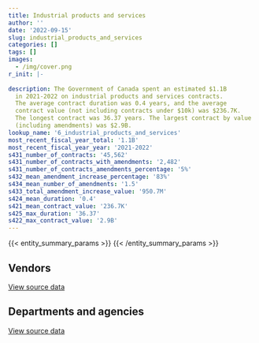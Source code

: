 ```yaml
---
title: Industrial products and services
author: ''
date: '2022-09-15'
slug: industrial_products_and_services
categories: []
tags: []
images:
  - /img/cover.png
r_init: |-
  
description: The Government of Canada spent an estimated $1.1B
  in 2021-2022 on industrial products and services contracts.
  The average contract duration was 0.4 years, and the average
  contract value (not including contracts under $10k) was $236.7K.
  The longest contract was 36.37 years. The largest contract by value
  (including amendments) was $2.9B.
lookup_name: '6_industrial_products_and_services'
most_recent_fiscal_year_total: '1.1B'
most_recent_fiscal_year_year: '2021-2022'
s431_number_of_contracts: '45,562'
s431_number_of_contracts_with_amendments: '2,482'
s431_number_of_contracts_amendments_percentage: '5%'
s432_mean_amendment_increase_percentage: '83%'
s434_mean_number_of_amendments: '1.5'
s433_total_amendment_increase_value: '950.7M'
s424_mean_duration: '0.4'
s421_mean_contract_value: '236.7K'
s425_max_duration: '36.37'
s422_max_contract_value: '2.9B'
---
```


<script src="/rmarkdown-libs/htmlwidgets/htmlwidgets.js"></script>
<link href="/rmarkdown-libs/datatables-css/datatables-crosstalk.css" rel="stylesheet" />
<script src="/rmarkdown-libs/datatables-binding/datatables.js"></script>
<script src="/rmarkdown-libs/jquery/jquery-3.6.0.min.js"></script>
<link href="/rmarkdown-libs/dt-core-bootstrap/css/dataTables.bootstrap.min.css" rel="stylesheet" />
<link href="/rmarkdown-libs/dt-core-bootstrap/css/dataTables.bootstrap.extra.css" rel="stylesheet" />
<script src="/rmarkdown-libs/dt-core-bootstrap/js/jquery.dataTables.min.js"></script>
<script src="/rmarkdown-libs/dt-core-bootstrap/js/dataTables.bootstrap.min.js"></script>
<link href="/rmarkdown-libs/crosstalk/css/crosstalk.min.css" rel="stylesheet" />
<script src="/rmarkdown-libs/crosstalk/js/crosstalk.min.js"></script>
<script src="/rmarkdown-libs/htmlwidgets/htmlwidgets.js"></script>
<link href="/rmarkdown-libs/datatables-css/datatables-crosstalk.css" rel="stylesheet" />
<script src="/rmarkdown-libs/datatables-binding/datatables.js"></script>
<script src="/rmarkdown-libs/jquery/jquery-3.6.0.min.js"></script>
<link href="/rmarkdown-libs/dt-core-bootstrap/css/dataTables.bootstrap.min.css" rel="stylesheet" />
<link href="/rmarkdown-libs/dt-core-bootstrap/css/dataTables.bootstrap.extra.css" rel="stylesheet" />
<script src="/rmarkdown-libs/dt-core-bootstrap/js/jquery.dataTables.min.js"></script>
<script src="/rmarkdown-libs/dt-core-bootstrap/js/dataTables.bootstrap.min.js"></script>
<link href="/rmarkdown-libs/crosstalk/css/crosstalk.min.css" rel="stylesheet" />
<script src="/rmarkdown-libs/crosstalk/js/crosstalk.min.js"></script>

{{< entity_summary_params >}}
{{< /entity_summary_params >}}

## Vendors

<div id="htmlwidget-1" style="width:100%;height:auto;" class="datatables html-widget"></div>
<script type="application/json" data-for="htmlwidget-1">{"x":{"style":"bootstrap","filter":"none","vertical":false,"data":[["<a href=\"/vendors/2220742_ontario/\">2220742 Ontario<\/a>","<a href=\"/vendors/3d_datacomm/\">3D datacomm<\/a>","<a href=\"/vendors/3m_canada_company/\">3M Canada Company<\/a>","<a href=\"/vendors/73719_newfoundland_labrador/\">73719 Newfoundland Labrador<\/a>","<a href=\"/vendors/9275_0181_quebec/\">9275 0181 Quebec<\/a>","<a href=\"/vendors/ab_sciex/\">AB Sciex<\/a>","<a href=\"/vendors/abb/\">ABB<\/a>","<a href=\"/vendors/abbott/\">Abbott<\/a>","<a href=\"/vendors/acklands_grainger/\">Acklands Grainger<\/a>","<a href=\"/vendors/acme_future_security_controls/\">Acme Future Security Controls<\/a>","<a href=\"/vendors/act/\">ACT<\/a>","<a href=\"/vendors/adapt_pharma_canada/\">Adapt Pharma Canada<\/a>","<a href=\"/vendors/adga_group/\">ADGA Group<\/a>","<a href=\"/vendors/advanced_business_interiors/\">Advanced Business Interiors<\/a>","<a href=\"/vendors/advanced_chippewa_technologies/\">Advanced Chippewa Technologies<\/a>","<a href=\"/vendors/aecom/\">AECOM<\/a>","<a href=\"/vendors/aeg_fuels/\">AEG Fuels<\/a>","<a href=\"/vendors/aerex_avionics/\">AEREX Avionics<\/a>","<a href=\"/vendors/aero_feu/\">Aero Feu<\/a>","<a href=\"/vendors/aero_supplies/\">Aero Supplies<\/a>","<a href=\"/vendors/afw_construction/\">AFW Construction<\/a>","<a href=\"/vendors/agilent/\">Agilent<\/a>","<a href=\"/vendors/ainsworth/\">Ainsworth<\/a>","<a href=\"/vendors/air_liquide_canada/\">Air Liquide Canada<\/a>","<a href=\"/vendors/airborne_systems/\">Airborne Systems<\/a>","<a href=\"/vendors/airboss_defense/\">AirBoss Defense<\/a>","<a href=\"/vendors/airbus/\">Airbus<\/a>","<a href=\"/vendors/alliance_energy/\">Alliance Energy<\/a>","<a href=\"/vendors/alliance_engineering_construction/\">Alliance Engineering Construction<\/a>","<a href=\"/vendors/als_canada/\">ALS Canada<\/a>","<a href=\"/vendors/altis_human_resources/\">Altis Human Resources<\/a>","<a href=\"/vendors/amazon/\">Amazon<\/a>","<a href=\"/vendors/amer_sports_canada/\">Amer Sports Canada<\/a>","<a href=\"/vendors/amron_construction/\">Amron Construction<\/a>","<a href=\"/vendors/amtech_aeronautical/\">Amtech Aeronautical<\/a>","<a href=\"/vendors/amtek_engineering/\">Amtek Engineering<\/a>","<a href=\"/vendors/anixter/\">Anixter<\/a>","<a href=\"/vendors/apparel_trimmings/\">Apparel Trimmings<\/a>","<a href=\"/vendors/applied_electonics/\">Applied Electonics<\/a>","<a href=\"/vendors/applied_systems_engineering/\">Applied Systems Engineering<\/a>","<a href=\"/vendors/apron_fuel_services/\">Apron Fuel Services<\/a>","<a href=\"/vendors/aqua_guard_spill_response/\">Aqua Guard Spill Response<\/a>","<a href=\"/vendors/aqua_lung_canada/\">Aqua Lung Canada<\/a>","<a href=\"/vendors/artex_sportswear/\">Artex Sportswear<\/a>","<a href=\"/vendors/asbex/\">Asbex<\/a>","<a href=\"/vendors/asokan_business_interiors/\">Asokan Business Interiors<\/a>","<a href=\"/vendors/atco/\">ATCO<\/a>","<a href=\"/vendors/atlantic_business_interiors/\">Atlantic Business Interiors<\/a>","<a href=\"/vendors/atlantica_mechanical_contractors/\">Atlantica Mechanical Contractors<\/a>","<a href=\"/vendors/ats_services/\">ATS Services<\/a>","<a href=\"/vendors/atwill_morin/\">Atwill Morin<\/a>","<a href=\"/vendors/av_tech/\">AV Tech<\/a>","<a href=\"/vendors/avi_spl_canada/\">AVI SPL Canada<\/a>","<a href=\"/vendors/avjet_holding/\">AVJET Holding<\/a>","<a href=\"/vendors/avondale_construction/\">Avondale Construction<\/a>","<a href=\"/vendors/axys_technologies/\">AXYS Technologies<\/a>","<a href=\"/vendors/b_braun_of_canada/\">B Braun of Canada<\/a>","<a href=\"/vendors/babcock_international_group/\">Babcock International Group<\/a>","<a href=\"/vendors/bae_systems/\">BAE Systems<\/a>","<a href=\"/vendors/banctec_canada/\">BancTec Canada<\/a>","<a href=\"/vendors/bargreen_ellingson/\">Bargreen Ellingson<\/a>","<a href=\"/vendors/baxter/\">Baxter<\/a>","<a href=\"/vendors/beckman_coulter_canada/\">Beckman Coulter Canada<\/a>","<a href=\"/vendors/bell_canada/\">Bell Canada<\/a>","<a href=\"/vendors/bell_textron/\">Bell Textron<\/a>","<a href=\"/vendors/bio_nuclear_diagnostics/\">Bio Nuclear Diagnostics<\/a>","<a href=\"/vendors/biomerieux_canada/\">Biomerieux Canada<\/a>","<a href=\"/vendors/black_mcdonald/\">Black McDonald<\/a>","<a href=\"/vendors/blumetric_environmental/\">Blumetric Environmental<\/a>","<a href=\"/vendors/bmt_fleet_technology/\">BMT Fleet Technology<\/a>","<a href=\"/vendors/bollore_logistics/\">Bollore Logistics<\/a>","<a href=\"/vendors/bombardier/\">Bombardier<\/a>","<a href=\"/vendors/bomimed/\">BOMImed<\/a>","<a href=\"/vendors/bouthillette_parizeau/\">Bouthillette Parizeau<\/a>","<a href=\"/vendors/brandt_tractor/\">Brandt Tractor<\/a>","<a href=\"/vendors/brawn_construction/\">Brawn Construction<\/a>","<a href=\"/vendors/broadnet_telecom/\">Broadnet Telecom<\/a>","<a href=\"/vendors/bronswerk_marine/\">Bronswerk Marine<\/a>","<a href=\"/vendors/brookfield_global_integrated_solutions/\">Brookfield Global Integrated Solutions<\/a>","<a href=\"/vendors/brs_innovations/\">BRS Innovations<\/a>","<a href=\"/vendors/bruker/\">Bruker<\/a>","<a href=\"/vendors/bureau_veritas/\">Bureau Veritas<\/a>","<a href=\"/vendors/c_core/\">C Core<\/a>","<a href=\"/vendors/cadex/\">Cadex<\/a>","<a href=\"/vendors/cae/\">CAE<\/a>","<a href=\"/vendors/calian/\">Calian<\/a>","<a href=\"/vendors/campbell_scientific_canada/\">Campbell Scientific Canada<\/a>","<a href=\"/vendors/canadian_corps_of_commissionaires/\">Canadian Corps of Commissionaires<\/a>","<a href=\"/vendors/canadian_leaseback/\">Canadian Leaseback<\/a>","<a href=\"/vendors/canadian_maritime_engineering/\">Canadian Maritime Engineering<\/a>","<a href=\"/vendors/canadian_nuclear_laboratories/\">Canadian Nuclear Laboratories<\/a>","<a href=\"/vendors/canadian_standards_association/\">Canadian Standards Association<\/a>","<a href=\"/vendors/canadyne_technologies/\">Canadyne Technologies<\/a>","<a href=\"/vendors/canam_ponts_canada/\">Canam Ponts Canada<\/a>","<a href=\"/vendors/canon/\">Canon<\/a>","<a href=\"/vendors/cansel_survey_equipment/\">Cansel Survey Equipment<\/a>","<a href=\"/vendors/cantec_systems/\">Cantec Systems<\/a>","<a href=\"/vendors/carleton_life_support_systems/\">Carleton Life Support Systems<\/a>","<a href=\"/vendors/carleton_university/\">Carleton University<\/a>","<a href=\"/vendors/carmichael_engineering/\">Carmichael Engineering<\/a>","<a href=\"/vendors/casp_aerospace/\">CASP Aerospace<\/a>","<a href=\"/vendors/cbci_telecom/\">CBCI Telecom<\/a>","<a href=\"/vendors/cdw_canada/\">CDW Canada<\/a>","<a href=\"/vendors/chandos_construction/\">Chandos Construction<\/a>","<a href=\"/vendors/chevron/\">Chevron<\/a>","<a href=\"/vendors/chubb_edwards/\">Chubb Edwards<\/a>","<a href=\"/vendors/cima/\">CIMA<\/a>","<a href=\"/vendors/clariant_canada/\">Clariant Canada<\/a>","<a href=\"/vendors/clermark/\">Clermark<\/a>","<a href=\"/vendors/coastal_restoration_masonry/\">Coastal Restoration Masonry<\/a>","<a href=\"/vendors/colt_canada/\">Colt Canada<\/a>","<a href=\"/vendors/columbia_fuels/\">Columbia Fuels<\/a>","<a href=\"/vendors/combat_networks/\">Combat Networks<\/a>","<a href=\"/vendors/compucom_canada/\">Compucom Canada<\/a>","<a href=\"/vendors/compugen/\">Compugen<\/a>","<a href=\"/vendors/con_pro_industries_canada/\">Con Pro Industries Canada<\/a>","<a href=\"/vendors/concept_controls/\">Concept Controls<\/a>","<a href=\"/vendors/connex_telecommunications/\">Connex Telecommunications<\/a>","<a href=\"/vendors/convergint_technologies/\">Convergint Technologies<\/a>","<a href=\"/vendors/ctoms/\">CTOMS<\/a>","<a href=\"/vendors/cubic_defense_applications/\">Cubic Defense Applications<\/a>","<a href=\"/vendors/cullen_diesel_power/\">Cullen Diesel Power<\/a>","<a href=\"/vendors/cummins_canada/\">Cummins Canada<\/a>","<a href=\"/vendors/d_doyle_installations/\">D Doyle Installations<\/a>","<a href=\"/vendors/d_mark_biosciences/\">D Mark Biosciences<\/a>","<a href=\"/vendors/daimler/\">Daimler<\/a>","<a href=\"/vendors/dalhousie_university/\">Dalhousie University<\/a>","<a href=\"/vendors/dasco_equipment/\">DASCO Equipment<\/a>","<a href=\"/vendors/data_communications_management/\">Data Communications Management<\/a>","<a href=\"/vendors/davtair_industries/\">Davtair Industries<\/a>","<a href=\"/vendors/dbc_marine_safety_systems/\">DBC Marine Safety Systems<\/a>","<a href=\"/vendors/decisive_group/\">Decisive Group<\/a>","<a href=\"/vendors/delco_automation/\">Delco Automation<\/a>","<a href=\"/vendors/dell_computer/\">Dell Computer<\/a>","<a href=\"/vendors/devlin_construction/\">Devlin Construction<\/a>","<a href=\"/vendors/dew_engineering/\">DEW Engineering<\/a>","<a href=\"/vendors/dexter_construction/\">Dexter Construction<\/a>","<a href=\"/vendors/diligens/\">Diligens<\/a>","<a href=\"/vendors/draeger/\">Draeger<\/a>","<a href=\"/vendors/dss_marine/\">DSS Marine<\/a>","<a href=\"/vendors/dymech_engineering/\">Dymech Engineering<\/a>","<a href=\"/vendors/eastpoint_engineering/\">Eastpoint Engineering<\/a>","<a href=\"/vendors/ebsco_canada/\">EBSCO Canada<\/a>","<a href=\"/vendors/eclipsys_solutions/\">Eclipsys Solutions<\/a>","<a href=\"/vendors/elbit_systems/\">Elbit Systems<\/a>","<a href=\"/vendors/ellisdon/\">Ellisdon<\/a>","<a href=\"/vendors/emcon_services/\">Emcon Services<\/a>","<a href=\"/vendors/emergent_biosolutions/\">Emergent Biosolutions<\/a>","<a href=\"/vendors/empowered_networks/\">Empowered Networks<\/a>","<a href=\"/vendors/ems_technologies/\">EMS Technologies<\/a>","<a href=\"/vendors/englobe/\">Englobe<\/a>","<a href=\"/vendors/esbe_scientific_industries/\">ESBE Scientific Industries<\/a>","<a href=\"/vendors/esri/\">ESRI<\/a>","<a href=\"/vendors/evolvecomp_construction/\">EvolveComp Construction<\/a>","<a href=\"/vendors/fca_canada/\">FCA Canada<\/a>","<a href=\"/vendors/felix_technology/\">Felix Technology<\/a>","<a href=\"/vendors/ffg/\">FFG<\/a>","<a href=\"/vendors/fidelity_engineering_construction/\">Fidelity Engineering Construction<\/a>","<a href=\"/vendors/finning_international/\">Finning International<\/a>","<a href=\"/vendors/flex_knit/\">Flex Knit<\/a>","<a href=\"/vendors/flight_fuels/\">Flight Fuels<\/a>","<a href=\"/vendors/fn_herstal/\">FN Herstal<\/a>","<a href=\"/vendors/ford_motor_company/\">Ford Motor Company<\/a>","<a href=\"/vendors/fort_garry_fire_truck/\">Fort Garry Fire Truck<\/a>","<a href=\"/vendors/fournier_construction_industrielle/\">Fournier Construction Industrielle<\/a>","<a href=\"/vendors/francis_canada_truck_centre/\">Francis Canada Truck Centre<\/a>","<a href=\"/vendors/frequentis_canada/\">Frequentis Canada<\/a>","<a href=\"/vendors/fsc/\">FSC<\/a>","<a href=\"/vendors/g4s_security_services/\">G4S Security Services<\/a>","<a href=\"/vendors/gab_induspac/\">GAB Induspac<\/a>","<a href=\"/vendors/gamble_technologies/\">Gamble Technologies<\/a>","<a href=\"/vendors/gap_wireless/\">Gap Wireless<\/a>","<a href=\"/vendors/gartner/\">Gartner<\/a>","<a href=\"/vendors/gateway_mechanical_services/\">Gateway Mechanical Services<\/a>","<a href=\"/vendors/gdi_services/\">GDI Services<\/a>","<a href=\"/vendors/general_dynamics/\">General Dynamics<\/a>","<a href=\"/vendors/general_electric_canada/\">General Electric Canada<\/a>","<a href=\"/vendors/general_motors/\">General Motors<\/a>","<a href=\"/vendors/genesis_integration/\">Genesis Integration<\/a>","<a href=\"/vendors/genome_quebec/\">Genome Quebec<\/a>","<a href=\"/vendors/gentex_international/\">Gentex International<\/a>","<a href=\"/vendors/george_courey/\">George Courey<\/a>","<a href=\"/vendors/geospectrum_technologies/\">GeoSpectrum Technologies<\/a>","<a href=\"/vendors/getinge_canada/\">Getinge Canada<\/a>","<a href=\"/vendors/gfl_environmental/\">GFL Environmental<\/a>","<a href=\"/vendors/gilmore_reproductions/\">Gilmore Reproductions<\/a>","<a href=\"/vendors/glasshouse_systems/\">GlassHouse Systems<\/a>","<a href=\"/vendors/global_life_sciences_solutions/\">Global Life Sciences Solutions<\/a>","<a href=\"/vendors/global_total_office/\">Global Total Office<\/a>","<a href=\"/vendors/global_upholstery/\">Global Upholstery<\/a>","<a href=\"/vendors/gm_developpement/\">GM Developpement<\/a>","<a href=\"/vendors/go_deep_international/\">Go Deep International<\/a>","<a href=\"/vendors/golder_associates/\">Golder Associates<\/a>","<a href=\"/vendors/grand_toy/\">Grand Toy<\/a>","<a href=\"/vendors/graw_radiosondes/\">Graw Radiosondes<\/a>","<a href=\"/vendors/grey_rock_services/\">Grey Rock Services<\/a>","<a href=\"/vendors/griffin_engineered_systems/\">Griffin Engineered Systems<\/a>","<a href=\"/vendors/gunter_langkopf_maschinenbau/\">Gunter Langkopf Maschinenbau<\/a>","<a href=\"/vendors/harnois_energies/\">Harnois Energies<\/a>","<a href=\"/vendors/hawboldt_industries/\">Hawboldt Industries<\/a>","<a href=\"/vendors/haworth/\">Haworth<\/a>","<a href=\"/vendors/heddle_marine_services/\">Heddle Marine Services<\/a>","<a href=\"/vendors/hensoltd_sensors/\">Hensoltd Sensors<\/a>","<a href=\"/vendors/hercules_slr/\">Hercules SLR<\/a>","<a href=\"/vendors/highlands_fuel_delivery/\">Highlands Fuel Delivery<\/a>","<a href=\"/vendors/hitachi_data_systems/\">Hitachi Data Systems<\/a>","<a href=\"/vendors/hitrac/\">Hitrac<\/a>","<a href=\"/vendors/honeywell/\">Honeywell<\/a>","<a href=\"/vendors/hoskin_scientific/\">Hoskin Scientific<\/a>","<a href=\"/vendors/houle_electric/\">Houle Electric<\/a>","<a href=\"/vendors/humansystems/\">HumanSystems<\/a>","<a href=\"/vendors/hypertec/\">Hypertec<\/a>","<a href=\"/vendors/ibiska_telecom/\">Ibiska Telecom<\/a>","<a href=\"/vendors/iceberg_networks/\">Iceberg Networks<\/a>","<a href=\"/vendors/iic_technologies/\">IIC Technologies<\/a>","<a href=\"/vendors/illumina_canada/\">Illumina Canada<\/a>","<a href=\"/vendors/imperial_oil/\">Imperial Oil<\/a>","<a href=\"/vendors/imtech_marine_canada/\">Imtech Marine Canada<\/a>","<a href=\"/vendors/indal_technologies/\">Indal Technologies<\/a>","<a href=\"/vendors/industra_construction/\">Industra Construction<\/a>","<a href=\"/vendors/industries_ocean/\">Industries Ocean<\/a>","<a href=\"/vendors/innovasea_marine_systems_canada/\">Innovasea Marine Systems Canada<\/a>","<a href=\"/vendors/insa/\">INSA<\/a>","<a href=\"/vendors/integra_networks/\">Integra Networks<\/a>","<a href=\"/vendors/integrated_distribution_systems/\">Integrated Distribution Systems<\/a>","<a href=\"/vendors/inter_medico/\">Inter Medico<\/a>","<a href=\"/vendors/interactive_audio_visual/\">Interactive Audio Visual<\/a>","<a href=\"/vendors/intercon_marine/\">Intercon Marine<\/a>","<a href=\"/vendors/interworks_contracting/\">Interworks Contracting<\/a>","<a href=\"/vendors/iron_mountain/\">Iron Mountain<\/a>","<a href=\"/vendors/irving_oil/\">Irving Oil<\/a>","<a href=\"/vendors/itex/\">ITEX<\/a>","<a href=\"/vendors/j_j_trailers_manufacturers_and_sales/\">J J Trailers Manufacturers and Sales<\/a>","<a href=\"/vendors/j_l_richards_associates/\">J L Richards Associates<\/a>","<a href=\"/vendors/jankel_tactical_systems/\">Jankel Tactical Systems<\/a>","<a href=\"/vendors/jasco_applied_sciences_canada/\">JASCO Applied Sciences Canada<\/a>","<a href=\"/vendors/jastram_engineering/\">Jastram Engineering<\/a>","<a href=\"/vendors/jht_defense/\">JHT Defense<\/a>","<a href=\"/vendors/jim_pattison_industries/\">Jim Pattison Industries<\/a>","<a href=\"/vendors/johnson_controls_canada/\">Johnson Controls Canada<\/a>","<a href=\"/vendors/johnson_s_construction/\">Johnson’s Construction<\/a>","<a href=\"/vendors/joneljim_concrete_construction/\">Joneljim Concrete Construction<\/a>","<a href=\"/vendors/joseph_elie/\">Joseph Elie<\/a>","<a href=\"/vendors/jp2g_consultants/\">JP2G Consultants<\/a>","<a href=\"/vendors/jsk_naval_support/\">Jsk Naval Support<\/a>","<a href=\"/vendors/kanter_marine/\">Kanter Marine<\/a>","<a href=\"/vendors/kayway_industries/\">Kayway Industries<\/a>","<a href=\"/vendors/keysight_technologies_canada/\">Keysight Technologies Canada<\/a>","<a href=\"/vendors/keystone_environmental/\">Keystone Environmental<\/a>","<a href=\"/vendors/keystone_supplies_international/\">Keystone Supplies International<\/a>","<a href=\"/vendors/kinetic_construction/\">Kinetic Construction<\/a>","<a href=\"/vendors/kodiak_group_holdings/\">Kodiak Group Holdings<\/a>","<a href=\"/vendors/kone/\">KONE<\/a>","<a href=\"/vendors/kongsberg/\">Kongsberg<\/a>","<a href=\"/vendors/konica_minolta_business_solutions/\">Konica Minolta Business Solutions<\/a>","<a href=\"/vendors/kpmg/\">KPMG<\/a>","<a href=\"/vendors/kubota_canada/\">Kubota Canada<\/a>","<a href=\"/vendors/l_p_royer/\">L P Royer<\/a>","<a href=\"/vendors/l3harris/\">L3Harris<\/a>","<a href=\"/vendors/landco_construction/\">Landco Construction<\/a>","<a href=\"/vendors/larry_penner_enterprises/\">Larry Penner Enterprises<\/a>","<a href=\"/vendors/lengkeek_vessel_engineering/\">Lengkeek Vessel Engineering<\/a>","<a href=\"/vendors/leonardo/\">Leonardo<\/a>","<a href=\"/vendors/les_huiles_desroches/\">Les Huiles Desroches<\/a>","<a href=\"/vendors/levitt_safety/\">Levitt Safety<\/a>","<a href=\"/vendors/liebherr_canada/\">Liebherr Canada<\/a>","<a href=\"/vendors/life_technologies/\">Life Technologies<\/a>","<a href=\"/vendors/liftking_manufacturing/\">LiftKing Manufacturing<\/a>","<a href=\"/vendors/lloyd_s_register_canada/\">Lloyd’s Register Canada<\/a>","<a href=\"/vendors/lockheed_martin/\">Lockheed Martin<\/a>","<a href=\"/vendors/logistik_unicorp/\">Logistik Unicorp<\/a>","<a href=\"/vendors/luxton_construction/\">Luxton Construction<\/a>","<a href=\"/vendors/m_d_charlton/\">M D Charlton<\/a>","<a href=\"/vendors/macdonald_dettwiler_and_associates/\">MacDonald Dettwiler and Associates<\/a>","<a href=\"/vendors/macewen_petroleum/\">MacEwen Petroleum<\/a>","<a href=\"/vendors/mackinnon_and_olding/\">MacKinnon and Olding<\/a>","<a href=\"/vendors/maconnerie_dynamique/\">Maconnerie Dynamique<\/a>","<a href=\"/vendors/magal_s3_canada/\">Magal S3 Canada<\/a>","<a href=\"/vendors/magellan_aerospace/\">Magellan Aerospace<\/a>","<a href=\"/vendors/man_energy_solutions_canada/\">MAN Energy Solutions Canada<\/a>","<a href=\"/vendors/maritime_fence/\">Maritime Fence<\/a>","<a href=\"/vendors/maritime_fuels/\">Maritime Fuels<\/a>","<a href=\"/vendors/martec/\">Martec<\/a>","<a href=\"/vendors/martech_electrical_systems/\">Martech Electrical Systems<\/a>","<a href=\"/vendors/masontech/\">Masontech<\/a>","<a href=\"/vendors/matcon_environmental/\">Matcon Environmental<\/a>","<a href=\"/vendors/mccolman_sons_demolition/\">McColman Sons Demolition<\/a>","<a href=\"/vendors/mckesson_canada/\">McKesson Canada<\/a>","<a href=\"/vendors/meal_kit_supply_canada/\">Meal Kit Supply Canada<\/a>","<a href=\"/vendors/med_eng_holdings/\">Med Eng Holdings<\/a>","<a href=\"/vendors/mega_tech/\">Mega Tech<\/a>","<a href=\"/vendors/meggitt/\">Meggitt<\/a>","<a href=\"/vendors/mercedes_benz_canada/\">Mercedes Benz Canada<\/a>","<a href=\"/vendors/merck_frosst/\">Merck Frosst<\/a>","<a href=\"/vendors/mercury_marine/\">Mercury Marine<\/a>","<a href=\"/vendors/meridian_medical_technologies/\">Meridian Medical Technologies<\/a>","<a href=\"/vendors/metalcraft_marine/\">Metalcraft Marine<\/a>","<a href=\"/vendors/metocean_telematics/\">Metocean Telematics<\/a>","<a href=\"/vendors/metro_paving_and_road_building/\">Metro Paving and Road Building<\/a>","<a href=\"/vendors/michelin/\">Michelin<\/a>","<a href=\"/vendors/micronostyx/\">Micronostyx<\/a>","<a href=\"/vendors/microsoft_canada/\">Microsoft Canada<\/a>","<a href=\"/vendors/mid_canada_mod_center/\">Mid Canada Mod Center<\/a>","<a href=\"/vendors/millbrook_tactical/\">Millbrook Tactical<\/a>","<a href=\"/vendors/ministry_of_finance/\">Ministry of Finance<\/a>","<a href=\"/vendors/mishkumi_technologies/\">Mishkumi Technologies<\/a>","<a href=\"/vendors/mitsubishi_motor_sales/\">Mitsubishi Motor Sales<\/a>","<a href=\"/vendors/mls_overseas/\">MLS Overseas<\/a>","<a href=\"/vendors/mobile_valve/\">Mobile Valve<\/a>","<a href=\"/vendors/mobility_lab/\">Mobility Lab<\/a>","<a href=\"/vendors/modern_construction/\">Modern Construction<\/a>","<a href=\"/vendors/moore_canada/\">Moore Canada<\/a>","<a href=\"/vendors/morpho_canada/\">Morpho Canada<\/a>","<a href=\"/vendors/motor_coach_industries/\">Motor Coach Industries<\/a>","<a href=\"/vendors/motorola_solutions_canada/\">Motorola Solutions Canada<\/a>","<a href=\"/vendors/mts_allstream/\">MTS Allstream<\/a>","<a href=\"/vendors/mustang_survival/\">Mustang Survival<\/a>","<a href=\"/vendors/nanometrics/\">Nanometrics<\/a>","<a href=\"/vendors/nav_canada/\">NAV Canada<\/a>","<a href=\"/vendors/nexter_systems/\">Nexter Systems<\/a>","<a href=\"/vendors/nimble_information_strategies/\">Nimble Information Strategies<\/a>","<a href=\"/vendors/nisha_techonologies/\">Nisha Techonologies<\/a>","<a href=\"/vendors/nokia_canada/\">Nokia Canada<\/a>","<a href=\"/vendors/northern_micro/\">Northern Micro<\/a>","<a href=\"/vendors/northfield_metal_products/\">Northfield Metal Products<\/a>","<a href=\"/vendors/northrop_grumman/\">Northrop Grumman<\/a>","<a href=\"/vendors/northwest_marine_technology/\">Northwest Marine Technology<\/a>","<a href=\"/vendors/nortrax_canada/\">Nortrax Canada<\/a>","<a href=\"/vendors/nova_networks/\">Nova Networks<\/a>","<a href=\"/vendors/nua_office/\">NUA Office<\/a>","<a href=\"/vendors/nuctech_company/\">NUCTECH Company<\/a>","<a href=\"/vendors/oei_krueger/\">OEI Krueger<\/a>","<a href=\"/vendors/okanagan_aggregates/\">Okanagan Aggregates<\/a>","<a href=\"/vendors/omnitech_electronics/\">Omnitech Electronics<\/a>","<a href=\"/vendors/optiv_canada_federal/\">Optiv Canada Federal<\/a>","<a href=\"/vendors/otis_elevator/\">Otis Elevator<\/a>","<a href=\"/vendors/p_k_welding_fabricators/\">P K Welding Fabricators<\/a>","<a href=\"/vendors/pacific_safety_products/\">Pacific Safety Products<\/a>","<a href=\"/vendors/pacwill_environmental/\">Pacwill Environmental<\/a>","<a href=\"/vendors/pal_aerospace/\">PAL Aerospace<\/a>","<a href=\"/vendors/paladin_group/\">Paladin Group<\/a>","<a href=\"/vendors/parkland_industries/\">Parkland Industries<\/a>","<a href=\"/vendors/parkland_refining/\">Parkland Refining<\/a>","<a href=\"/vendors/patlon_aircraft_industries/\">Patlon Aircraft Industries<\/a>","<a href=\"/vendors/pattison_sign_group/\">Pattison Sign Group<\/a>","<a href=\"/vendors/pcl_constructors/\">PCL Constructors<\/a>","<a href=\"/vendors/peerless_garments/\">Peerless Garments<\/a>","<a href=\"/vendors/pennecon/\">Pennecon<\/a>","<a href=\"/vendors/persistent_systems/\">Persistent Systems<\/a>","<a href=\"/vendors/peter_kiewit_sons/\">Peter Kiewit Sons<\/a>","<a href=\"/vendors/peters_construction/\">Peters Construction<\/a>","<a href=\"/vendors/petro_air_services/\">Petro Air Services<\/a>","<a href=\"/vendors/phaselock_systems_international/\">Phaselock Systems International<\/a>","<a href=\"/vendors/pitney_bowes/\">Pitney Bowes<\/a>","<a href=\"/vendors/pmb_electrical_services/\">PMB Electrical Services<\/a>","<a href=\"/vendors/pmg_technologies/\">PMG Technologies<\/a>","<a href=\"/vendors/podolinsky_equipment/\">Podolinsky Equipment<\/a>","<a href=\"/vendors/polaris_industries/\">Polaris Industries<\/a>","<a href=\"/vendors/port_of_spain_holdings/\">Port of Spain Holdings<\/a>","<a href=\"/vendors/primex_project_management/\">PRIMEX Project Management<\/a>","<a href=\"/vendors/printers_plus/\">Printers Plus<\/a>","<a href=\"/vendors/promaxis/\">Promaxis<\/a>","<a href=\"/vendors/purelogic/\">PureLogic<\/a>","<a href=\"/vendors/pylon_electronics/\">Pylon Electronics<\/a>","<a href=\"/vendors/qiagen/\">QIAGEN<\/a>","<a href=\"/vendors/qinetiq/\">QinetiQ<\/a>","<a href=\"/vendors/r_e_gilmore_investments/\">R E Gilmore Investments<\/a>","<a href=\"/vendors/radiation_solutions/\">Radiation Solutions<\/a>","<a href=\"/vendors/rampart_international/\">Rampart International<\/a>","<a href=\"/vendors/randstad/\">Randstad<\/a>","<a href=\"/vendors/rapiscan_systems/\">Rapiscan Systems<\/a>","<a href=\"/vendors/raytheon/\">Raytheon<\/a>","<a href=\"/vendors/regent_construction/\">Regent Construction<\/a>","<a href=\"/vendors/revision_military/\">Revision Military<\/a>","<a href=\"/vendors/rheinmetall/\">Rheinmetall<\/a>","<a href=\"/vendors/ricoh/\">Ricoh<\/a>","<a href=\"/vendors/rightway_sanitation_services/\">Rightway Sanitation Services<\/a>","<a href=\"/vendors/roche_diagnostics/\">Roche Diagnostics<\/a>","<a href=\"/vendors/rockwell_collins_canada/\">Rockwell Collins Canada<\/a>","<a href=\"/vendors/rogers/\">Rogers<\/a>","<a href=\"/vendors/rohde_schwarz_canada/\">Rohde Schwarz Canada<\/a>","<a href=\"/vendors/rolling_tides_construction/\">Rolling Tides Construction<\/a>","<a href=\"/vendors/rosborough_boats/\">Rosborough Boats<\/a>","<a href=\"/vendors/rush_truck_centres_of_canada/\">Rush Truck Centres of Canada<\/a>","<a href=\"/vendors/russel_metals/\">Russel Metals<\/a>","<a href=\"/vendors/rycom/\">Rycom<\/a>","<a href=\"/vendors/saab/\">Saab<\/a>","<a href=\"/vendors/sca_shipping_consultants_associated/\">SCA Shipping Consultants Associated<\/a>","<a href=\"/vendors/scansa_construction/\">Scansa Construction<\/a>","<a href=\"/vendors/seacoast_marine_electronics/\">Seacoast Marine Electronics<\/a>","<a href=\"/vendors/seagate_construction/\">Seagate Construction<\/a>","<a href=\"/vendors/seaspan_victoria_shipyards/\">Seaspan Victoria Shipyards<\/a>","<a href=\"/vendors/sed_systems/\">Sed Systems<\/a>","<a href=\"/vendors/setanta_contracting/\">Setanta Contracting<\/a>","<a href=\"/vendors/sgs_axys_analytical_services/\">SGS Axys Analytical Services<\/a>","<a href=\"/vendors/sharp_electronics/\">Sharp Electronics<\/a>","<a href=\"/vendors/shell_canada_products/\">Shell Canada Products<\/a>","<a href=\"/vendors/siemens/\">Siemens<\/a>","<a href=\"/vendors/simex_defence/\">Simex Defence<\/a>","<a href=\"/vendors/simplex_grinnell/\">Simplex Grinnell<\/a>","<a href=\"/vendors/slr_consulting_canada/\">SLR Consulting Canada<\/a>","<a href=\"/vendors/smiths_detection/\">Smiths Detection<\/a>","<a href=\"/vendors/snc_lavalin/\">SNC Lavalin<\/a>","<a href=\"/vendors/solotech/\">Solotech<\/a>","<a href=\"/vendors/southwest_research_institute/\">Southwest Research Institute<\/a>","<a href=\"/vendors/spartan_bioscience/\">Spartan Bioscience<\/a>","<a href=\"/vendors/sra_staffing_solutions/\">SRA Staffing Solutions<\/a>","<a href=\"/vendors/st_john_ambulance/\">St John Ambulance<\/a>","<a href=\"/vendors/st_joseph_print_group/\">St Joseph Print Group<\/a>","<a href=\"/vendors/st_ops_tactical_training_canada/\">St Ops Tactical Training Canada<\/a>","<a href=\"/vendors/stantec/\">Stantec<\/a>","<a href=\"/vendors/steris_canada/\">STERIS Canada<\/a>","<a href=\"/vendors/stoneworks_technologies/\">Stoneworks Technologies<\/a>","<a href=\"/vendors/strong_bros_general_contracting/\">Strong Bros General Contracting<\/a>","<a href=\"/vendors/stryker_canada/\">Stryker Canada<\/a>","<a href=\"/vendors/summit_canada_distributors/\">Summit Canada Distributors<\/a>","<a href=\"/vendors/sun_life_assurance_company/\">Sun Life Assurance Company<\/a>","<a href=\"/vendors/suncor_energy/\">Suncor Energy<\/a>","<a href=\"/vendors/super_channel_international/\">Super Channel International<\/a>","<a href=\"/vendors/supremex/\">SupremeX<\/a>","<a href=\"/vendors/sutherland_excavating/\">Sutherland Excavating<\/a>","<a href=\"/vendors/synersolutions_technologies/\">SynerSolutions Technologies<\/a>","<a href=\"/vendors/systems_for_research/\">Systems for Research<\/a>","<a href=\"/vendors/techne_seating_component/\">Techne Seating Component<\/a>","<a href=\"/vendors/techno_feu/\">Techno Feu<\/a>","<a href=\"/vendors/tecsis/\">Tecsis<\/a>","<a href=\"/vendors/teknion/\">Teknion<\/a>","<a href=\"/vendors/telecom_computer_services/\">Telecom Computer Services<\/a>","<a href=\"/vendors/telecommunication_support_services/\">Telecommunication Support Services<\/a>","<a href=\"/vendors/teledyne/\">Teledyne<\/a>","<a href=\"/vendors/telephonics/\">Telephonics<\/a>","<a href=\"/vendors/telesat/\">Telesat<\/a>","<a href=\"/vendors/telus_canada/\">Telus Canada<\/a>","<a href=\"/vendors/tenaquip/\">Tenaquip<\/a>","<a href=\"/vendors/teramach_technologies/\">Teramach Technologies<\/a>","<a href=\"/vendors/tervita/\">Tervita<\/a>","<a href=\"/vendors/testforce_systems/\">Testforce Systems<\/a>","<a href=\"/vendors/thales/\">Thales<\/a>","<a href=\"/vendors/the_aim_group/\">The AIM Group<\/a>","<a href=\"/vendors/the_masha_krupp_translation_group/\">The Masha Krupp Translation Group<\/a>","<a href=\"/vendors/the_stevens_company/\">The Stevens Company<\/a>","<a href=\"/vendors/thermo_fisher_scientific/\">Thermo Fisher Scientific<\/a>","<a href=\"/vendors/thomson_reuters/\">Thomson Reuters<\/a>","<a href=\"/vendors/thornhill_medical/\">Thornhill Medical<\/a>","<a href=\"/vendors/thyssenkrupp_elevator/\">Thyssenkrupp Elevator<\/a>","<a href=\"/vendors/toromont/\">Toromont<\/a>","<a href=\"/vendors/totem_offisource/\">Totem Offisource<\/a>","<a href=\"/vendors/toyota/\">Toyota<\/a>","<a href=\"/vendors/tpg_technology_consultants/\">TPG Technology Consultants<\/a>","<a href=\"/vendors/trainor_mechanical_contractors/\">Trainor Mechanical Contractors<\/a>","<a href=\"/vendors/transpolar_technology/\">Transpolar Technology<\/a>","<a href=\"/vendors/traytown_builders/\">Traytown Builders<\/a>","<a href=\"/vendors/troy_life_fire_safety/\">Troy Life Fire Safety<\/a>","<a href=\"/vendors/tulmar_safety_systems/\">Tulmar Safety Systems<\/a>","<a href=\"/vendors/tyco_integrated_fire_security/\">Tyco Integrated Fire Security<\/a>","<a href=\"/vendors/tyr_tactical/\">TYR Tactical<\/a>","<a href=\"/vendors/ultra_electronics/\">Ultra Electronics<\/a>","<a href=\"/vendors/unisource/\">Unisource<\/a>","<a href=\"/vendors/unisync_group/\">Unisync Group<\/a>","<a href=\"/vendors/united_rentals_of_canada/\">United Rentals of Canada<\/a>","<a href=\"/vendors/united_states_department_of_the_air_force/\">United States Department of the Air Force<\/a>","<a href=\"/vendors/united_states_department_of_the_army/\">United States Department of the Army<\/a>","<a href=\"/vendors/united_states_department_of_the_navy/\">United States Department of the Navy<\/a>","<a href=\"/vendors/universite_laval/\">Universite Laval<\/a>","<a href=\"/vendors/university_of_alberta/\">University of Alberta<\/a>","<a href=\"/vendors/university_of_british_columbia/\">University of British Columbia<\/a>","<a href=\"/vendors/university_of_ottawa/\">University of Ottawa<\/a>","<a href=\"/vendors/university_of_regina/\">University of Regina<\/a>","<a href=\"/vendors/university_of_saskatchewan/\">University of Saskatchewan<\/a>","<a href=\"/vendors/university_of_toronto/\">University of Toronto<\/a>","<a href=\"/vendors/university_of_waterloo/\">University of Waterloo<\/a>","<a href=\"/vendors/university_of_western_ontario/\">University of Western Ontario<\/a>","<a href=\"/vendors/uqsuq/\">Uqsuq<\/a>","<a href=\"/vendors/vaisala_canada/\">Vaisala Canada<\/a>","<a href=\"/vendors/valcom_consulting/\">Valcom Consulting<\/a>","<a href=\"/vendors/value_master_builders/\">Value Master Builders<\/a>","<a href=\"/vendors/van_kappel_international/\">Van Kappel International<\/a>","<a href=\"/vendors/vancouver_pile_driving/\">Vancouver Pile Driving<\/a>","<a href=\"/vendors/vanrx_pharmasystems/\">Vanrx Pharmasystems<\/a>","<a href=\"/vendors/visiontec/\">Visiontec<\/a>","<a href=\"/vendors/vwr_international/\">VWR International<\/a>","<a href=\"/vendors/wade_general_contracting/\">Wade General Contracting<\/a>","<a href=\"/vendors/wajax/\">Wajax<\/a>","<a href=\"/vendors/wartsila/\">Wartsila<\/a>","<a href=\"/vendors/waste_management_of_canada/\">Waste Management of Canada<\/a>","<a href=\"/vendors/watchguard_video/\">WatchGuard Video<\/a>","<a href=\"/vendors/waters/\">Waters<\/a>","<a href=\"/vendors/weatherhaven_canada/\">Weatherhaven Canada<\/a>","<a href=\"/vendors/webster_electric/\">Webster Electric<\/a>","<a href=\"/vendors/wesco_distribution_canada/\">WESCO Distribution Canada<\/a>","<a href=\"/vendors/westbury_national_show_systems/\">Westbury National Show Systems<\/a>","<a href=\"/vendors/westower_communications/\">WesTower Communications<\/a>","<a href=\"/vendors/wildlife_computers/\">Wildlife Computers<\/a>","<a href=\"/vendors/wintersteiger/\">WINTERSTEIGER<\/a>","<a href=\"/vendors/world_fuel_services/\">World Fuel Services<\/a>","<a href=\"/vendors/wsp/\">WSP<\/a>","<a href=\"/vendors/xerox/\">Xerox<\/a>","<a href=\"/vendors/yamaha_motors_canada/\">Yamaha Motors Canada<\/a>","<a href=\"/vendors/zoll_medical_canada/\">ZOLL Medical Canada<\/a>","<a href=\"/vendors/zycom/\">Zycom<\/a>"],[null,33626.51,1394555.43,null,null,1273891.05,null,125042.5,1504864.15,2567086.62,null,227303.5,8543243.81,2976191.9,16699.14,0,null,null,183954.68,12605.15,38691.86,5365824.37,null,890103.3,5590662.22,1190415.12,241510206.57,0,null,null,null,null,1868542.75,178494.95,10500,67849.12,590707.24,1978857.82,76420.26,null,116336.01,3506030.58,48094.72,4497464.15,160663.34,1420583.23,null,346884.01,null,null,null,211061.9,50386.44,106488.7,245696,365165.73,null,467668.04,1003766.42,21041.47,3260878.65,null,1215417.11,39141925.84,null,0,35564.15,1788037.89,38127.34,28631.41,null,null,null,null,40286.99,13492.2,115663.88,11144572.03,12185.36,102993.97,283950.73,21000,372356.36,13273.47,8735223.38,null,1329812.15,null,null,46391,4268.89,null,4672261.91,1694362.78,341724.5,726826.54,1575210.25,1331585.89,null,164660.6,299133.6,438982.57,90373.45,3590045.01,3631.2,269985.09,null,1515472.51,562325.43,null,2337791.84,24700.21,null,null,null,null,187532.78,null,305820.92,43488.43,30871192.74,209306,3647098.89,80782.46,187660.26,82304.12,null,1591809.29,107472.09,null,14483.1,168874.02,2383523.35,109617.57,2354421.63,9080389.98,null,32690.8,597066.13,9108872.12,1431283.93,null,null,24944.75,11362448.38,2868368.73,null,3560807.74,153624.67,1024338.13,0,104654.15,null,2769758,24870.3,4276647.24,7609413.36,null,354990.85,1275360.86,null,null,104559,16137.05,null,null,93112.24,null,19711.39,1141227.89,997345.82,812152.66,null,2564528.4,null,3925307.82,863935.04,56091,2718751.8,17931.51,0,37428.35,32035.71,1106139.22,null,10396,null,null,39713.2,387691.3,null,1611257.4,0,114159.47,2423822.3,null,21262.5,154649.8,null,274170.18,62956.25,null,1289137.55,54046.49,null,292695.5,168554.08,2598269.8,3058793.35,3496035.88,null,188113.29,null,78614.89,37837.55,3788362.67,262287.17,2432392.74,114081.4,null,null,1569781.04,21529.76,null,193057.76,421386,null,null,272192.51,54549.46,null,9780.76,118203.54,4668.74,20399.84,910169.44,635246.58,1194457.32,2957278.39,12435.68,null,5906892.73,null,28595.68,1298536.66,null,1907030.81,1046492.53,0,2191954.54,null,19131.71,895199.77,5870613.72,null,20905,56432.14,995047.98,72917917.76,null,null,null,17791.72,null,3266891.63,null,3283217.77,9609.48,null,9039720.48,21458456.8,null,1090384.45,null,291891.18,1834698.87,null,6956305.52,null,null,null,null,null,111376.6,295841.44,null,null,27300,null,261082.06,309064.76,1257671.74,null,22500.35,17026.84,null,null,289800.03,61563.62,1464129.3,null,22607.91,null,1125857.6,63572.33,131181.31,22222.83,null,509564.85,740130.08,null,null,105424.3,14525,1033082.28,249923.94,952343.35,2626977.3,11589.65,null,null,27289.5,null,170120.57,2181217.24,7528358.28,144187.03,null,24450.58,null,577748.21,4124984.14,null,116843.01,252780.99,347788.36,null,10849499.35,1386066.07,null,4163901.3,584367.71,null,2635544.25,1450902.35,null,5152383.01,null,3606324.49,null,47033.51,null,24089.53,22150.91,479862.96,1130276.05,null,164278.97,null,107495.3,19192.08,53547.65,64065.16,null,246503.95,4586846.56,null,1437217,1620162.71,16290.08,96541.56,47558073.39,null,2449547.69,15748370.2,3983.03,45801,320492.7,2355.21,null,614451.57,38028.56,null,null,2154129.29,199659.44,15226394.67,350352.66,124314.82,104199.93,null,null,null,479499.96,46141.4,12345.86,152909.96,798724.44,10040443.33,22140.66,0,9169161.34,14373.6,148295.1,null,null,0,null,60786.5,64582.03,224516.45,167529.39,15685.68,468444.1,19161.45,905207.22,null,null,542713.9,1756.62,null,null,122732.19,1194763.79,18296.76,24860,4815477.4,51215.33,2433548.33,null,null,1007182.96,143578.3,1030937.73,248312.41,78678.15,2053581.97,796032.93,23000,11702.28,213261.5,8485571.17,null,null,310091.88,294233.63,475085.29,118475.53,null,863396.64,394266.83,11075.88,338570.22,17232.5,554655.02,2593296.23,1226120.98,2666805.6,null,1335129.04,15151899.77,7663306.73,10436267.05,null,20479.15,22500,null,null,null,null,null,15650.46,null,1505431.09,40324.77,234345.34,null,null,null,613532.01,2155445.68,6611.11,568799.53,1161591.42,null,912231.6,5777979.58,33973013.9,null,647286.15,279375.21,152748.76,707553.3,53838.18,null,83555.76,16724.48,28890.92,487313.01,20362.6],[26600.2,15610.8,19771.59,null,null,1709832.87,281580.42,247917.45,989771.29,2157768.47,null,1635873.56,9477990,1704079.96,null,0,null,13576.85,123539.89,19443.68,null,6892807.44,153365.55,829079.87,4212142.77,1234024.31,252583704.86,0,null,74263.7,null,null,1540522.93,null,null,null,360297.68,1722974.34,159327.24,6044170.82,162908.78,908841.12,23116.6,5121258.38,44729.8,444681.07,38745,14175.91,null,91847.53,2104687.68,189052.71,128349.29,null,1024791.22,995245.23,11518.11,89615.27,327306.48,176599.53,7738226.21,37467.02,154675.98,39256969.38,11804.72,33366.41,766188.96,1510489.14,11074,null,6879.2,14150.75,null,null,77149.55,null,10583245.01,3310858.76,45775.16,629488.62,993547.33,null,287328.62,614092.07,372592.88,79994.52,1056063.96,65809.86,24677.68,32233.7,null,13340,1846040.68,6186072.1,8310.63,519482.37,2394358.04,251653.47,null,138451.44,157352.47,306788.92,99985.17,null,null,402673.29,null,1472169.13,1056777.54,null,5371616.94,null,5168.23,174993.08,null,null,212352.41,null,271513.72,10452.06,30955771.35,22605.91,666646.16,null,289587.08,null,null,2406431.25,155392.86,292135.48,8962.24,349004.77,1836936.47,137759.38,null,4455995.82,null,212486.16,8035.56,1936922.34,2844210,null,null,null,12100863.12,null,null,3570563.38,null,1027144.53,null,194119.48,null,null,null,3956637.03,null,null,60265.3,1372301.01,40230.61,12806.31,null,null,146977.14,null,93367.35,136492.7,null,1117522.79,1323602.84,949775.04,76755.43,2682803.15,null,6536667.51,1272265.16,null,2788738.01,36494.4,null,20790,47495,1042144.28,64627.45,null,null,null,68078.24,179536.86,null,829937.92,0,389652.3,2340277.25,null,4070992.94,null,74810.84,225021.15,null,null,2257532.75,129371.26,null,2177439.9,244413.39,1775167.38,4933044.02,1311674,null,11709.26,1965204.72,59339.13,24440.29,3130810.79,603022.09,3371947,781926.57,null,null,2774314.07,null,null,95091.81,1003583.9,10676.58,17600.1,272938.24,35814.09,148067.2,72171.04,1629752.62,55121.2,98509.85,812707.25,null,1558992.8,1752066.22,null,25758.85,13956705.65,22995,null,185841.67,null,2213182.19,375377.8,null,1959436.96,null,16039.19,319788.36,5760590.24,14354.06,null,248913.31,1680648.01,51945002.85,null,null,19404.33,1285291.07,173475.21,3268793.31,10754.48,4152662.79,18056.83,null,9762351.86,20322219.61,null,449469.91,235665.02,399666.9,2288567.82,11432.68,null,null,null,23724.5,117392.51,null,null,296651.97,null,null,24999.99,13439.04,1347365.48,1371703.21,null,428173.43,null,55713,17520.27,null,319056.05,804724.46,1502051.98,null,null,24689.87,584177.21,null,null,null,null,1708919.3,46845.05,null,179497.29,34500,null,1323667.48,798205.04,526516.06,391548.12,11621.41,2069044.5,19210.35,179385.32,23661.38,112219.95,2663109.48,10056128.21,1691101.76,254624,37259.91,null,617248.62,3774131.23,null,1780272.54,634383.07,253559.21,2082091.81,6638779.05,1867011.81,null,2903480.39,278220.22,10218.82,2827540.1,940349.38,310479.91,4030674.8,null,null,null,null,1224737.19,98605.34,21991.06,71255.29,6835279.28,210327.93,50586.2,null,1767735.76,29794.41,129036.42,17696.6,10085.25,225406.72,2561163.04,null,1015303.32,3804422.17,null,101149.47,56667464.89,null,400427.9,11112750.45,1496749.71,null,162331.26,83609.89,null,253284.18,null,null,10048.84,1670016.27,444173.01,18913002.3,null,null,189792.72,199110.23,null,25307.63,280424.89,60385.5,12379.68,null,737323.91,8578536.7,9775.01,0,9288336.7,0,347477.88,2935811.23,2014169.59,0,24834.01,40302.59,22274.18,187033.75,189931.25,null,null,67921,723206.44,null,25829.92,968727.18,76032.9,17633.54,null,54516.14,1122207.2,43117.66,null,5990893.51,79784.84,977740.14,18115.42,null,null,221435.89,670782.73,285731.92,78893.7,2521949.79,3086170.33,null,null,126016.77,9842617.51,null,null,264286.73,108322.79,380025,null,18161.85,1745873.86,null,null,368619.78,null,639520.51,2198468.23,1293724.25,1780858.14,null,572826.46,15193411.83,9014326.27,14320287.6,22033.73,25929.49,12000,null,null,23940,729969.6,24005.57,15693.33,32077.82,860202.57,null,null,139418.11,null,null,904573.76,2484408.12,17888.89,182077.44,1482560.76,null,273900,2720001.46,33833233.25,57715.86,174663.51,671161.38,175416.38,1201220.31,28078.69,74817.1,178775.42,238.27,17246.25,1005668.76,null],[null,102907.12,17947.27,null,null,1601364.52,30098.98,458760.51,1791533.84,863866.92,null,337083.72,9148167.85,453084.63,20923.21,null,null,6569.45,20124.94,40662.38,null,7156289.35,42431.3,1285868.04,null,1214074.5,247040429.32,0,null,552531.28,null,null,1374383.63,null,null,null,404285.74,1300254.3,62699.82,null,null,1675388.92,45844.34,2765235.82,null,109575.61,null,18142.11,null,null,4132721.43,188536.18,729748.23,null,1893372.53,928586.16,183614,204027.73,600874.26,315516.76,18942040.42,266794.33,580213.04,39149793.65,null,408664.5,2887157.5,1103428.93,140523.52,null,26155.28,null,null,945.18,162314.83,14840.49,null,772898.84,12011.07,268176.05,1862529.03,118500.56,286543.57,969231.13,null,272878.51,1068688.16,1637869.18,203027.03,888001.43,null,null,1691003.23,6123192.23,196265.8,256793.32,1895378.23,8118.83,null,145729.77,null,165785.9,null,null,null,439526.95,5069.45,1115148.62,3112637.95,17224.7,27502096.14,null,399639.97,219834.82,null,186967.31,435623.75,2829.72,784132.86,null,30871192.74,null,1427722.92,null,45276.83,null,null,2170767.37,104863.91,206748.76,342919,37687.62,776006.62,36245.47,null,1958658.26,null,147944.93,120057.83,861100.34,1429876.07,null,null,null,null,null,null,4069049.87,null,1024338.13,null,1019081.82,13167,null,38892.79,3354539.09,null,null,11710.89,1193263.18,null,854484.42,null,14666.4,88547.71,null,184995.05,170605.08,null,896090.15,975462.43,379597.58,28067.28,2498270.83,39550,5940384.45,565537.07,98976.15,1453549.26,38833.2,12800.01,62904.84,null,1053946.03,51779.42,67276.16,null,3233935.56,20896.92,255748.06,2162578.58,2313808.52,null,376030.59,2333883.05,null,8069847.5,null,null,224406.34,19078.92,null,2361710.47,62003.39,null,403630.21,32913.72,3850026.73,5262410.61,1624276.72,null,10739.52,3202230.9,null,null,1374910.45,37211.1,341070.06,1542319.64,null,1393554.87,5642312.71,null,43582.52,null,6337042.55,91376.55,null,null,35716.24,1741204.57,12455.07,2041404.85,null,10085.73,196923.75,null,572927.24,1496139.85,null,null,11534093.8,null,null,276271.85,597466.49,1915642.39,912190.34,null,3599963.43,null,null,299946.49,6719531.68,15774.92,null,null,1265289.32,46710176.06,317400,null,null,863076.67,null,3674068.9,null,7890484.81,12968.79,64988.56,3611602.74,10910603.63,null,1836667.57,773182.2,null,1341426.7,26279.12,null,104775.47,null,null,61130.86,null,null,null,99912.93,null,null,null,3702173.7,1348733.89,426472.46,1117901.43,null,39086.25,2981.93,2533876.61,56505.86,null,61375.27,null,null,34569.18,1799557.09,null,null,null,182837.4,631174.75,null,10007.13,1400966.47,73290,null,1550505.25,365507.97,192869.03,74007.4,11589.65,2996830.32,115331.51,66071.99,97776.91,114141.21,753000.88,10028652.45,1460727.9,null,13345.07,16324.25,615562.15,1843015.54,null,621579.45,null,269192.67,3878219.85,7435856.71,2032936.8,482604.58,7008275.06,null,null,3687845.51,162262.75,219793.33,3077081.74,27574.7,null,null,null,1225064.85,41534.4,136857.73,74309.08,5655761.33,175031.45,null,null,74080.5,204843.12,113656.7,17648.25,10325.59,521470.3,34165.92,43951.8,1335585.84,1362991.75,null,93167.35,36157451.88,22917.91,null,null,3460296.17,596360.48,357173.85,null,null,605136.25,null,95593.76,null,1008495.84,442959.42,15329908.93,208161.08,null,433815.38,null,null,30862.97,89992.64,35857.5,12345.86,null,1107091.9,4605998.18,null,null,6600077.48,null,103206.23,null,147034380.41,null,74918.4,null,47819.33,134601.55,1385652.5,null,null,84718.06,75059.15,null,95396.78,933133.73,12632.6,35170.73,2137598.4,3081087.32,402299.31,67013.02,null,2246542.23,104629.73,795799.82,12656,695221.26,null,84844.26,915419.29,288731.6,29438.21,2347129.83,4493549.31,null,null,103385.36,14171540.98,7513.33,243882.36,505026.86,104439.07,886997.16,null,null,1741103.71,null,null,410036.6,99239.11,831745.09,182097.75,1006887.02,2496801.89,6246342.83,230492.18,15247519.77,7804858.44,14903756.11,36128.02,null,null,null,null,null,null,30973.9,15650.46,null,1345912.4,25194.5,null,null,null,1590599.22,821674.9,2190313.15,null,2805528.6,1192071.16,10366.65,null,3833188.61,33635029.48,29946,337287.68,null,197789.48,1827349.75,22943.8,48991.67,null,null,15729.59,1935799.5,null],[null,19591.4,54382.75,505236.33,22995,2031613.02,null,177569.3,1319530.19,713406.69,696076.83,175977.6,9026120.27,264724.87,null,106785,56485.54,null,75542.3,null,null,7531621.31,22826,1598125.32,null,406799.2,247005188.32,null,1969320.5,103243.86,112158.18,25918.69,1400696.63,null,null,null,409258.59,1438984.64,112394.72,null,null,956872,null,3411062.64,null,30485.92,10573.33,46239.77,90850,null,58784.57,172130.28,527674.33,18946.26,null,796048.28,204338.81,229925.48,1444461.65,401977.08,9917193.97,253249.33,1690754.17,3723207.69,null,0,2927858.33,1361349.21,null,null,52379.16,null,49372.85,17249.62,309549.81,59752.51,13881.92,22525.9,null,277040.12,688195.9,null,null,1020317.5,null,272878.51,944546.19,144026.93,33272.06,1716445.87,null,null,57557.5,null,62908.31,249797.25,1414062.64,null,31000,39113.95,623700,null,null,null,null,467981.76,77097.88,1839583.15,2445815.05,16897.18,27502096.14,null,5488.02,219834.82,12053.16,148810.72,621980.8,46353.53,1295366.65,null,16661986.22,749997.81,108257.86,null,187516.32,null,78755.17,2063170.93,112305.82,null,106840.25,null,988630.71,121427.76,null,3967046.88,18400,598.65,102019.71,1518241.23,null,76038,61298.63,null,187391.29,null,304300,4858537.94,88039.32,null,null,624536.19,null,null,null,3055567.11,null,17910.5,307413.5,1108352.59,null,null,null,46142.36,null,17824.78,815640.23,null,null,1012182.62,959443.11,819811.17,null,38986.5,null,6215850.17,591228.75,null,590521.41,241324.59,12542.1,null,null,1065342.96,83279.42,null,142529.16,14037071.95,99627.16,33825.55,null,1806179.66,null,362639.64,2333883.05,14087.5,2214438.4,null,164002.72,154303.82,null,12880,2251364.63,20732.98,11077.47,141649.75,49370.58,1335506.95,4182438.16,159388.43,39505.29,69105.37,3202230.9,null,null,1471951.64,305808.17,852047.12,1392653.09,587800.79,2410651.78,3610214.92,null,null,null,6704339.62,71705.4,null,null,63296.16,3373151.7,12455.07,1070834.98,null,null,383122.5,null,664051.92,746271.73,1512.35,null,11200489.43,null,null,21585.97,1802274.96,1881142.4,2856383.95,null,3522611.42,17746.94,null,238646.39,2773746.65,15774.92,null,81087.76,4182490.88,43442417.47,156295.04,63950.56,63686.8,409055.65,null,1977040.15,null,4970929.04,null,null,212057.19,12328168.3,175112.03,2084478.14,3394379.22,null,1763357.69,12320.72,null,103535.53,19405.75,null,220268.32,57503.45,null,null,20797.37,48313.15,null,null,2619212.82,555797.46,null,1675714.19,21504.51,null,10994,4404118.86,53103.89,null,null,36152.31,null,null,1089510.59,14930.38,null,null,null,58101.72,50674.11,null,1400966.47,null,null,1885632.64,24576,665264.46,353700.9,4858.13,2996830.32,133780.35,13786,null,613992.2,2375621.59,10028652.45,1510257.36,null,21983.73,null,615562.15,1889950.93,108360,6111.75,null,348933.43,3878219.85,4385940.88,40338.29,null,8276920.4,550768.63,null,1882165.87,122409.03,null,3772636.96,null,null,147000,null,124162,22743.66,54349.76,11808.02,1855579.91,13802.95,36281.7,184843.83,94948.25,622417.07,113656.7,17648.25,null,236086.77,56026.05,null,1410059.85,2017777.75,null,64120.4,36157451.88,null,null,3477698.22,3420678.26,2010266.87,580087.5,null,17940,1079602.85,null,17571.5,null,1957019.43,442959.42,7621436.18,null,null,69314.2,null,145840.17,null,12028.11,null,7299.34,null,906450.69,4770318.55,null,null,6084017.57,null,174344.01,null,null,null,null,null,204504.52,57.71,1823226.59,null,null,86638.34,null,11300,134610.49,723595.59,null,296102.75,208202.5,3659495.3,1259575.07,43222.84,null,1846087.94,65374.69,645360.95,null,845852.53,null,80663.85,3316079.28,340101.75,null,2188157.65,27089007.43,null,null,null,12500551.17,6976.67,255796.15,356448.06,752349.51,523758.37,null,null,null,null,13674.65,181525.94,12404.89,471290.23,14022.83,1101146,3522833.8,null,35711.49,16398374.72,7205238.45,15797797.64,24750,null,null,24973,15000,null,null,null,15650.46,null,1208498.96,12755.11,null,null,503434.02,1897984.16,296673.95,4265852.83,null,405994.16,427095.28,null,null,5610965.18,26364204.32,16694.29,172245.28,null,111807.61,676559.99,300232.97,74379.64,null,null,105559.37,1332249.07,null]],"container":"<table class=\"table table-striped table-hover row-border order-column display\">\n  <thead>\n    <tr>\n      <th>Vendor<\/th>\n      <th>2018-2019<\/th>\n      <th>2019-2020<\/th>\n      <th>2020-2021<\/th>\n      <th>2021-2022<\/th>\n    <\/tr>\n  <\/thead>\n<\/table>","options":{"order":[[4,"desc"]],"pageLength":10,"autoWidth":true,"columnDefs":[{"targets":1,"render":"function(data, type, row, meta) {\n    return type !== 'display' ? data : DTWidget.formatCurrency(data, \"$\", 2, 3, \",\", \".\", true, null);\n  }"},{"targets":2,"render":"function(data, type, row, meta) {\n    return type !== 'display' ? data : DTWidget.formatCurrency(data, \"$\", 2, 3, \",\", \".\", true, null);\n  }"},{"targets":3,"render":"function(data, type, row, meta) {\n    return type !== 'display' ? data : DTWidget.formatCurrency(data, \"$\", 2, 3, \",\", \".\", true, null);\n  }"},{"targets":4,"render":"function(data, type, row, meta) {\n    return type !== 'display' ? data : DTWidget.formatCurrency(data, \"$\", 2, 3, \",\", \".\", true, null);\n  }"},{"width":"16%","targets":[1,2,3,4]},{"className":"dt-right","targets":[1,2,3,4]}],"orderClasses":false}},"evals":["options.columnDefs.0.render","options.columnDefs.1.render","options.columnDefs.2.render","options.columnDefs.3.render"],"jsHooks":[]}</script>
<p class="text-right">
<a href="https://github.com/GoC-Spending/contracts-data/tree/main/data/out/categories/6_industrial_products_and_services/summary_by_fiscal_year_by_vendor.csv" class="source-data-link btn btn-link">View source data</a>
</p>

## Departments and agencies

<div id="htmlwidget-2" style="width:100%;height:auto;" class="datatables html-widget"></div>
<script type="application/json" data-for="htmlwidget-2">{"x":{"style":"bootstrap","filter":"none","vertical":false,"data":[["<a href=\"/departments/aafc-aac/\">Agriculture and Agri-Food Canada<\/a>","<a href=\"/departments/aandc-aadnc/\">Crown-Indigenous Relations and Northern Affairs Canada<\/a>","<a href=\"/departments/acoa-apeca/\">Atlantic Canada Opportunities Agency<\/a>","<a href=\"/departments/atssc-scdata/\">Administrative Tribunals Support Service of Canada<\/a>","<a href=\"/departments/cannor/\">Canadian Northern Economic Development Agency<\/a>","<a href=\"/departments/cas-satj/\">Courts Administration Service<\/a>","<a href=\"/departments/cbsa-asfc/\">Canada Border Services Agency<\/a>","<a href=\"/departments/ced-dec/\">Canada Economic Development for Quebec Regions<\/a>","<a href=\"/departments/cer-rec/\">Canada Energy Regulator<\/a>","<a href=\"/departments/cfia-acia/\">Canadian Food Inspection Agency<\/a>","<a href=\"/departments/cgc-ccg/\">Canadian Grain Commission<\/a>","<a href=\"/departments/chrc-ccdp/\">Canadian Human Rights Commission<\/a>","<a href=\"/departments/cic/\">Immigration, Refugees and Citizenship Canada<\/a>","<a href=\"/departments/cihr-irsc/\">Canadian Institutes of Health Research<\/a>","<a href=\"/departments/cnsc-ccsn/\">Canadian Nuclear Safety Commission<\/a>","<a href=\"/departments/cra-arc/\">Canada Revenue Agency<\/a>","<a href=\"/departments/crtc/\">Canadian Radio-television and Telecommunications Commission<\/a>","<a href=\"/departments/csa-asc/\">Canadian Space Agency<\/a>","<a href=\"/departments/csc-scc/\">Correctional Service of Canada<\/a>","<a href=\"/departments/csps-efpc/\">Canada School of Public Service<\/a>","<a href=\"/departments/cta-otc/\">Canadian Transportation Agency<\/a>","<a href=\"/departments/dfatd-maecd/\">Global Affairs Canada<\/a>","<a href=\"/departments/dfo-mpo/\">Fisheries and Oceans Canada<\/a>","<a href=\"/departments/dnd-mdn/\">National Defence<\/a>","<a href=\"/departments/ec/\">Environment and Climate Change Canada<\/a>","<a href=\"/departments/elections/\">Elections Canada<\/a>","<a href=\"/departments/esdc-edsc/\">Employment and Social Development Canada<\/a>","<a href=\"/departments/fcac-acfc/\">Financial Consumer Agency of Canada<\/a>","<a href=\"/departments/feddevontario/\">Federal Economic Development Agency for Southern Ontario<\/a>","<a href=\"/departments/fin/\">Department of Finance Canada<\/a>","<a href=\"/departments/fintrac-canafe/\">Financial Transactions and Reports Analysis Centre of Canada<\/a>","<a href=\"/departments/fja-cmf/\">Office of the Commissioner for Federal Judicial Affairs Canada<\/a>","<a href=\"/departments/fpcc-cpac/\">Farm Products Council of Canada<\/a>","<a href=\"/departments/hc-sc/\">Health Canada<\/a>","<a href=\"/departments/ic/\">Innovation, Science and Economic Development Canada<\/a>","<a href=\"/departments/infc/\">Infrastructure Canada<\/a>","<a href=\"/departments/irb-cisr/\">Immigration and Refugee Board of Canada<\/a>","<a href=\"/departments/isc-sac/\">Indigenous Services Canada<\/a>","<a href=\"/departments/jus/\">Department of Justice Canada<\/a>","<a href=\"/departments/lac-bac/\">Library and Archives Canada<\/a>","<a href=\"/departments/mgerc-ceegm/\">Military Grievances External Review Committee<\/a>","<a href=\"/departments/nbc-ccbn/\">The National Battlefields Commission<\/a>","<a href=\"/departments/nfb-onf/\">National Film Board<\/a>","<a href=\"/departments/nrc-cnrc/\">National Research Council Canada<\/a>","<a href=\"/departments/nrcan-rncan/\">Natural Resources Canada<\/a>","<a href=\"/departments/nserc-crsng/\">Natural Sciences and Engineering Research Council of Canada<\/a>","<a href=\"/departments/nsira-ossnr/\">National Security and Intelligence Review Agency<\/a>","<a href=\"/departments/oag-bvg/\">Office of the Auditor General of Canada<\/a>","<a href=\"/departments/ocol-clo/\">Office of the Commissioner of Official Languages<\/a>","<a href=\"/departments/opc-cpvp/\">Office of the Privacy Commissioner of Canada<\/a>","<a href=\"/departments/osgg-bsgg/\">Office of the Secretary to the Governor General<\/a>","<a href=\"/departments/pbc-clcc/\">Parole Board of Canada<\/a>","<a href=\"/departments/pc/\">Parks Canada<\/a>","<a href=\"/departments/pch/\">Canadian Heritage<\/a>","<a href=\"/departments/pco-bcp/\">Privy Council Office<\/a>","<a href=\"/departments/phac-aspc/\">Public Health Agency of Canada<\/a>","<a href=\"/departments/polar-polaire/\">Polar Knowledge Canada<\/a>","<a href=\"/departments/ppsc-sppc/\">Public Prosecution Service of Canada<\/a>","<a href=\"/departments/pwgsc-tpsgc/\">Public Services and Procurement Canada<\/a>","<a href=\"/departments/rcmp-grc/\">Royal Canadian Mounted Police<\/a>","<a href=\"/departments/ssc-spc/\">Shared Services Canada<\/a>","<a href=\"/departments/statcan/\">Statistics Canada<\/a>","<a href=\"/departments/tbs-sct/\">Treasury Board of Canada Secretariat<\/a>","<a href=\"/departments/tc/\">Transport Canada<\/a>","<a href=\"/departments/tsb-bst/\">Transportation Safety Board of Canada<\/a>","<a href=\"/departments/vac-acc/\">Veterans Affairs Canada<\/a>","<a href=\"/departments/wage/\">Department for Women and Gender Equality<\/a>"],[26047720.79,1169873.12,null,null,24973,184654.26,14678904.2,22003.28,98884.84,6855845.01,3137971.3,5927.09,481399.94,15447.1,750555.04,1756167.6,null,2303788.57,80754375.36,13730.86,194058.14,7229028.28,47647503.8,797490875.56,21311761.42,1170191.83,58060.5,null,94.61,23683.67,16644.85,null,null,13492801.44,2374340.9,26963.16,null,904861.1,14617.16,179409.89,21541.09,117393.55,null,38190014.1,13260869.36,22140.66,null,null,null,428.8,21934.9,null,19586877.01,3137939.61,236549.44,5725821.6,1824.77,39843.48,49297616.83,35231318.04,40209067.61,301910.94,null,5166142.36,118304.11,800635.2,null],[20473706.53,698359.12,72474.25,11592.26,null,251071.13,17946906.43,12007.22,141561.82,5695438.3,1729803.79,5943.33,671401.29,null,393692.48,378624.19,null,2030475.59,68000578.35,21523.33,4197.63,11158328.12,64578081.35,778508152.79,27668399.52,1227987.74,493970.33,11610.75,1731.32,null,24745.01,null,57930.94,9852786.17,1406661.55,193181.97,117938.57,1034305.92,49978.56,686723.35,null,44229.31,27461.78,36217831.89,10383044.7,null,null,200101.64,null,21991.32,12619.88,null,22017426.86,3533572,273364,8552652.39,113788.5,87793.86,44819384.13,40477852.51,41056199.99,372395.97,2488.87,10947571.52,117789.33,793538.44,null],[12727444.86,342433.53,null,null,null,1547236.51,18330905.46,null,7552.44,6892673.77,1728582.63,5927.09,1451120.15,null,863608.05,1103016.61,15802,759574.55,64636515.06,null,4186.16,10270238.15,82803264.9,701383001.9,26725856.23,1426484.75,1816456.64,889.88,1726.59,null,null,null,null,13720295.42,3082261.22,16492.93,218640.7,1731321.65,72776.83,719614.68,null,89069.4,null,50884742.63,8787000.85,7813.07,133692.04,null,12011.07,null,6309.94,55852.96,16050675.15,3564518.64,2341967.19,176559578.2,71878.84,190703.08,47582049.14,39552760.79,40206928.9,544113.87,7616.53,8937104.4,94291.54,664458.88,null],[15965361.83,29088.68,null,null,null,814658.06,10468920.78,null,44141.14,7803853.2,2702584.21,13509.67,337000.54,null,1357924.24,1206429.78,null,1044996.61,60148419.86,null,4186.16,8404331.59,65697650.07,693914392.47,24654518.12,666289.39,904483.6,9280.12,1726.59,null,null,80000,null,14774521.1,4996924.9,null,50937.82,2468552.57,80828.31,439749.43,null,243934.05,null,79399992.06,15185881.64,2613.93,null,null,null,null,44892.37,16627.95,20460846.55,2442857.38,138312.48,16537526.13,43628.55,8192.83,31265953.79,39251674.1,4575141.01,344798.4,null,6606638.19,7299.34,454600.31,12439.34]],"container":"<table class=\"table table-striped table-hover row-border order-column display\">\n  <thead>\n    <tr>\n      <th>Department<\/th>\n      <th>2018-2019<\/th>\n      <th>2019-2020<\/th>\n      <th>2020-2021<\/th>\n      <th>2021-2022<\/th>\n    <\/tr>\n  <\/thead>\n<\/table>","options":{"order":[[4,"desc"]],"pageLength":10,"autoWidth":true,"columnDefs":[{"targets":1,"render":"function(data, type, row, meta) {\n    return type !== 'display' ? data : DTWidget.formatCurrency(data, \"$\", 2, 3, \",\", \".\", true, null);\n  }"},{"targets":2,"render":"function(data, type, row, meta) {\n    return type !== 'display' ? data : DTWidget.formatCurrency(data, \"$\", 2, 3, \",\", \".\", true, null);\n  }"},{"targets":3,"render":"function(data, type, row, meta) {\n    return type !== 'display' ? data : DTWidget.formatCurrency(data, \"$\", 2, 3, \",\", \".\", true, null);\n  }"},{"targets":4,"render":"function(data, type, row, meta) {\n    return type !== 'display' ? data : DTWidget.formatCurrency(data, \"$\", 2, 3, \",\", \".\", true, null);\n  }"},{"width":"16%","targets":[1,2,3,4]},{"className":"dt-right","targets":[1,2,3,4]}],"orderClasses":false}},"evals":["options.columnDefs.0.render","options.columnDefs.1.render","options.columnDefs.2.render","options.columnDefs.3.render"],"jsHooks":[]}</script>
<p class="text-right">
<a href="https://github.com/GoC-Spending/contracts-data/tree/main/data/out/categories/6_industrial_products_and_services/summary_by_fiscal_year_by_category.csv" class="source-data-link btn btn-link">View source data</a>
</p>
